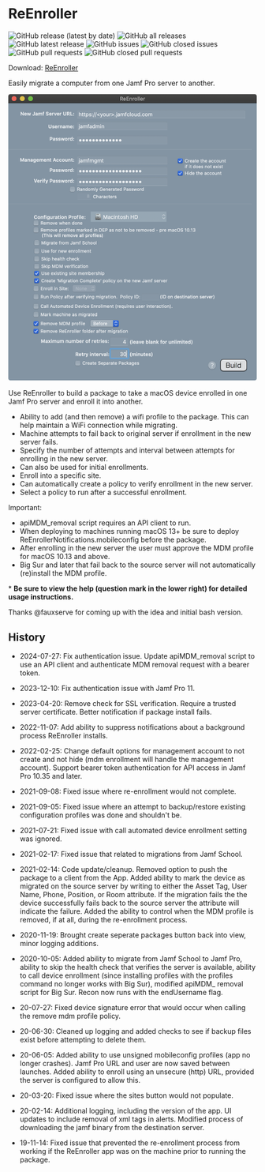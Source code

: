 # ReEnroller

![GitHub release (latest by date)](https://img.shields.io/github/v/release/BIG-RAT/ReEnroller?display_name=tag) ![GitHub all releases](https://img.shields.io/github/downloads/BIG-RAT/ReEnroller/total) ![GitHub latest release](https://img.shields.io/github/downloads/BIG-RAT/ReEnroller/latest/total)
 ![GitHub issues](https://img.shields.io/github/issues-raw/BIG-RAT/ReEnroller) ![GitHub closed issues](https://img.shields.io/github/issues-closed-raw/BIG-RAT/ReEnroller) ![GitHub pull requests](https://img.shields.io/github/issues-pr-raw/BIG-RAT/ReEnroller) ![GitHub closed pull requests](https://img.shields.io/github/issues-pr-closed-raw/BIG-RAT/ReEnroller)

Download: [ReEnroller](https://github.com/BIG-RAT/ReEnroller/releases/latest/download/ReEnroller.zip)

Easily migrate a computer from one Jamf Pro server to another.

![alt text](https://github.com/BIG-RAT/ReEnroller/blob/master/ReEnroller/help/images/ReEnroller.png "ReEnroller")


Use ReEnroller to build a package to take a macOS device enrolled in one Jamf Pro server and enroll it into another.
* Ability to add (and then remove) a wifi profile to the package.  This can help maintain a WiFi connection while migrating.
* Machine attempts to fail back to original server if enrollment in the new server fails.
* Specify the number of attempts and interval between attempts for enrolling in the new server.
* Can also be used for initial enrollments.
* Enroll into a specific site.
* Can automatically create a policy to verify enrollment in the new server.
* Select a policy to run after a successful enrollment.

Important: 

* apiMDM_removal script requires an API client to run.
* When deploying to machines running macOS 13+ be sure to deploy ReEnrollerNotifications.mobileconfig before the package.
* After enrolling in the new server the user must approve the MDM profile for macOS 10.13 and above.
* Big Sur and later that fail back to the source server will not automatically (re)install the MDM profile.

\* **Be sure to view the help (question mark in the lower right) for detailed usage instructions.**

Thanks @fauxserve for coming up with the idea and initial bash version.

## History

- 2024-07-27: Fix authentication issue. Update apiMDM_removal script to use an API client and authenticate MDM removal request with a bearer token.

- 2023-12-10: Fix authentication issue with Jamf Pro 11.
 
- 2023-04-20: Remove check for SSL verification.  Require a trusted server certificate.  Better notification if package install fails.
  
- 2022-11-07: Add ability to suppress notifications about a background process ReEnroller installs.

- 2022-02-25: Change default options for management account to not create and not hide (mdm enrollment will handle the management account).  Support bearer token authentication for API access in Jamf Pro 10.35 and later.

- 2021-09-08: Fixed issue where re-enrollment would not complete.

- 2021-09-05: Fixed issue where an attempt to backup/restore existing configuration profiles was done and shouldn't be.

- 2021-07-21: Fixed issue with call automated device enrollment setting was ignored.

- 2021-02-17: Fixed issue that related to migrations from Jamf School.
 
- 2021-02-14: Code update/cleanup.  Removed option to push the package to a client from the App.  Added ability to mark the device as migrated on the source server by writing to either the Asset Tag, User Name, Phone, Position, or Room attribute.  If the migration fails the the device successfully fails back to the source server the attribute will indicate the failure.  Added the ability to control when the MDM profile is removed, if at all, during the re-enrollment process.


- 2020-11-19: Brought create seperate packages button back into view, minor logging additions.

- 2020-10-05: Added ability to migrate from Jamf School to Jamf Pro, ability to skip the health check that verifies the server is available, ability to call device enrollment (since installing profiles with the profiles command no longer works with Big Sur), modified apiMDM_ removal script for Big Sur.  Recon now runs with the endUsername flag.

- 20-07-27: Fixed device signature error that would occur when calling the remove mdm profile policy.

- 20-06-30: Cleaned up logging and added checks to see if backup files exist before attempting to delete them.

- 20-06-05: Added ability to use unsigned mobileconfig profiles (app no longer crashes).  Jamf Pro URL and user are now saved between launches.  Added ability to enroll using an unsecure (http) URL, provided the server is configured to allow this.

- 20-03-20: Fixed issue where the sites button would not populate.
  
- 20-02-14: Additional logging, including the version of the app. UI updates to include removal of xml tags in alerts. Modified process of downloading the jamf binary from the destination server.

- 19-11-14: Fixed issue that prevented the re-enrollment process from working if the ReEnroller app was on the machine prior to running the package.
